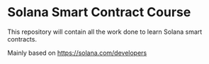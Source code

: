 # Solana Smart Contract Course

This repository will contain all the work done to learn Solana smart contracts.


Mainly based on https://solana.com/developers